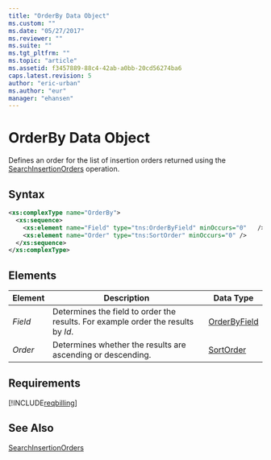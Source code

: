 ```yaml
---
title: "OrderBy Data Object"
ms.custom: ""
ms.date: "05/27/2017"
ms.reviewer: ""
ms.suite: ""
ms.tgt_pltfrm: ""
ms.topic: "article"
ms.assetid: f3457889-88c4-42ab-a0bb-20cd56274ba6
caps.latest.revision: 5
author: "eric-urban"
ms.author: "eur"
manager: "ehansen"
---
```

# OrderBy Data Object
Defines an order for the list of insertion orders returned using the [SearchInsertionOrders](../billing-api/searchinsertionorders-service-operation.md) operation.

## Syntax

```xml
<xs:complexType name="OrderBy">
  <xs:sequence>
    <xs:element name="Field" type="tns:OrderByField" minOccurs="0"	 />
    <xs:element name="Order" type="tns:SortOrder" minOccurs="0" />
  </xs:sequence>
</xs:complexType>
```

## <a name="Elements"></a>Elements

|Element|Description|Data Type|
|-----------|---------------|-------------|
|*Field*|Determines the field to order the results. For example order the results by *Id*.|[OrderByField](../billing-api/orderbyfield-value-set.md)|
|*Order*|Determines whether the results are ascending or descending.|[SortOrder](../billing-api/sortorder-value-set.md)|

## Requirements
[!INCLUDE[reqbilling](../billing-api/includes/reqbilling.md)]
## See Also
[SearchInsertionOrders](../billing-api/searchinsertionorders-service-operation.md)


